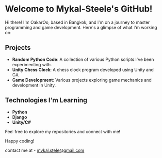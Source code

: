 # Welcome to Mykal-Steele's GitHub!

Hi there! I'm OakarOo, based in Bangkok, and I'm on a journey to master programming and game development. Here's a glimpse of what I'm working on:

## Projects
- **Random Python Code**: A collection of various Python scripts I've been experimenting with.
- **Unity Chess Clock**: A chess clock program developed using Unity and C#.
- **Game Development**: Various projects exploring game mechanics and development in Unity.

## Technologies I'm Learning
- **Python**
- **Django**
- **Unity/C#**

Feel free to explore my repositories and connect with me!

Happy coding!

contact me at - mykal.stele@gmail.com
